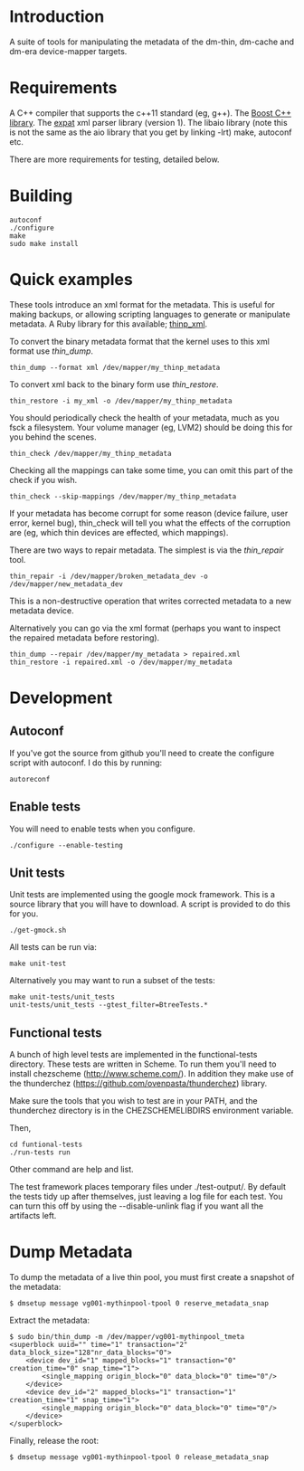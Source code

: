 Introduction
============

A suite of tools for manipulating the metadata of the dm-thin, dm-cache and
dm-era device-mapper targets.

Requirements
============

A C++ compiler that supports the c++11 standard (eg, g++).
The [Boost C++ library](http://www.boost.org/).
The [expat](http://expat.sourceforge.net/) xml parser library (version 1).
The libaio library (note this is not the same as the aio library that you get by linking -lrt)
make, autoconf etc.

There are more requirements for testing, detailed below.

Building
========

    autoconf
    ./configure
    make
    sudo make install

Quick examples
==============

These tools introduce an xml format for the metadata.  This is useful
for making backups, or allowing scripting languages to generate or
manipulate metadata.  A Ruby library for this available;
[thinp_xml](https://rubygems.org/gems/thinp_xml).

To convert the binary metadata format that the kernel uses to this xml
format use _thin\_dump_.

    thin_dump --format xml /dev/mapper/my_thinp_metadata

To convert xml back to the binary form use _thin\_restore_.

    thin_restore -i my_xml -o /dev/mapper/my_thinp_metadata

You should periodically check the health of your metadata, much as you
fsck a filesystem.  Your volume manager (eg, LVM2) should be doing
this for you behind the scenes.

    thin_check /dev/mapper/my_thinp_metadata

Checking all the mappings can take some time, you can omit this part
of the check if you wish.

    thin_check --skip-mappings /dev/mapper/my_thinp_metadata

If your metadata has become corrupt for some reason (device failure,
user error, kernel bug), thin_check will tell you what the effects of
the corruption are (eg, which thin devices are effected, which
mappings).

There are two ways to repair metadata.  The simplest is via the
_thin\_repair_ tool.

    thin_repair -i /dev/mapper/broken_metadata_dev -o /dev/mapper/new_metadata_dev

This is a non-destructive operation that writes corrected metadata to
a new metadata device.

Alternatively you can go via the xml format (perhaps you want to
inspect the repaired metadata before restoring).

    thin_dump --repair /dev/mapper/my_metadata > repaired.xml
    thin_restore -i repaired.xml -o /dev/mapper/my_metadata

Development
===========

Autoconf
--------

If you've got the source from github you'll need to create the
configure script with autoconf.  I do this by running:

    autoreconf

Enable tests
------------

You will need to enable tests when you configure.

    ./configure --enable-testing

Unit tests
----------

Unit tests are implemented using the google mock framework.  This is a
source library that you will have to download.  A script is provided
to do this for you.

    ./get-gmock.sh

All tests can be run via:

    make unit-test

Alternatively you may want to run a subset of the tests:

    make unit-tests/unit_tests
    unit-tests/unit_tests --gtest_filter=BtreeTests.*

Functional tests
----------------

A bunch of high level tests are implemented in the functional-tests directory.
These tests are written in Scheme.  To run them you'll need to install
chezscheme (http://www.scheme.com/).  In addition they make use of the
thunderchez (https://github.com/ovenpasta/thunderchez) library.

Make sure the tools that you wish to test are in your PATH, and the thunderchez
directory is in the CHEZSCHEMELIBDIRS environment variable.

Then,

	cd funtional-tests
	./run-tests run

Other command are help and list.

The test framework places temporary files under ./test-output/.  By default
the tests tidy up after themselves, just leaving a log file for each test.  You
can turn this off by using the --disable-unlink flag if you want all the
artifacts left.

Dump Metadata
=============

To dump the metadata of a live thin pool, you must first create a snapshot of
the metadata:

	$ dmsetup message vg001-mythinpool-tpool 0 reserve_metadata_snap

Extract the metadata:

	$ sudo bin/thin_dump -m /dev/mapper/vg001-mythinpool_tmeta
	<superblock uuid="" time="1" transaction="2" data_block_size="128"nr_data_blocks="0">
	    <device dev_id="1" mapped_blocks="1" transaction="0" creation_time="0" snap_time="1">
	        <single_mapping origin_block="0" data_block="0" time="0"/>
	    </device>
	    <device dev_id="2" mapped_blocks="1" transaction="1" creation_time="1" snap_time="1">
	        <single_mapping origin_block="0" data_block="0" time="0"/>
	    </device>
	</superblock>

Finally, release the root:

	$ dmsetup message vg001-mythinpool-tpool 0 release_metadata_snap
